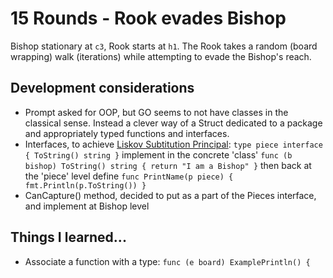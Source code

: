# 15 Rounds - Rook evades Bishop

Bishop stationary at `c3`, Rook starts at `h1`.  The Rook takes a random (board wrapping) walk (iterations) while attempting to evade the Bishop's reach.

## Development considerations

- Prompt asked for OOP, but GO seems to not have classes in the classical sense.  Instead a clever way of a Struct dedicated to a package and appropriately typed functions and interfaces.
- Interfaces, to achieve [Liskov Subtitution Principal](https://en.wikipedia.org/wiki/Liskov_substitution_principle): `type piece interface { ToString() string }` implement in the concrete 'class' `func (b bishop) ToString() string { return "I am a Bishop" }` then back at the 'piece' level define `func PrintName(p piece) { fmt.Println(p.ToString()) }`
- CanCapture() method, decided to put as a part of the Pieces interface, and implement at Bishop level

## Things I learned...

- Associate a function with a type: `func (e board) ExamplePrintln() {`